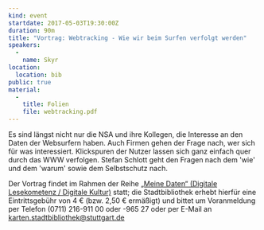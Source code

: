 ```yaml
---
kind: event
startdate: 2017-05-03T19:30:00Z
duration: 90m
title: "Vortrag: Webtracking - Wie wir beim Surfen verfolgt werden"
speakers:
  -
    name: Skyr
location:
  location: bib
public: true
material:
  -
    title: Folien
    file: webtracking.pdf
---
```

Es sind längst nicht nur die NSA und ihre Kollegen, die Interesse an den
Daten der Websurfern haben. Auch Firmen gehen der Frage nach, wer sich
für was interessiert.
Klickspuren der Nutzer lassen sich ganz einfach quer durch das WWW
verfolgen. Stefan Schlott geht den Fragen nach dem 'wie' und dem 'warum'
sowie dem Selbstschutz nach.

Der Vortrag findet im Rahmen der Reihe [„Meine Daten“ (Digitale Lesekometenz / Digitale
Kultur)](http://www1.stuttgart.de/stadtbuecherei/digitale_lesekompetenz/)
statt; die Stadtbibliothek erhebt hierfür eine Eintrittsgebühr von 4 €
(bzw. 2,50 € ermäßigt) und bittet um Voranmeldung per Telefon
(0711) 216-911 00 oder -965 27 oder per E-Mail an
karten.stadtbibliothek@stuttgart.de


